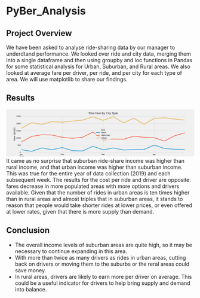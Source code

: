 # PyBer_Analysis
## Project Overview
We have been asked to analyse ride-sharing data by our manager to underdtand performance. We looked over ride and city data, merging them into a single dataframe and then using groupby and loc functions in Pandas for some statistical analysis for Urban, Suburban, and Rural areas. We also looked at average fare per driver, per ride, and per city for each type of area. We will use matplotlib to share our findings.

## Results
![Summary Information for PyBer, by City Type](analysis/PyBer_fare_summary.png)
It came as no surprise that suburban ride-share income was higher than rural income, and that urban income was higher than suburban income. This was true for the entire year of data collection (2019) and each subsequent week. The results for the cost per ride and driver are opposite: fares decrease in more populated areas with more options and drivers available. Given that the number of rides in urban areas is ten times higher than in rural areas and almost triples that in suburban areas, it stands to reason that people would take shorter rides at lower prices, or even offered at lower rates, given that there is more supply than demand.

## Conclusion
 - The overall income levels of suburban areas are quite high, so it may be necessary to continue expanding in this area.
 - With more than twice as many drivers as rides in urban areas, cutting back on drivers or moving them to the suburbs or the reral areas could save money.
 - In rural areas, drivers are likely to earn more per driver on average. This could be a useful indicator for drivers to help bring supply and demand into balance.
